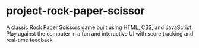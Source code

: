 # project-rock-paper-scissor
A classic Rock Paper Scissors game built using HTML, CSS, and JavaScript. Play against the computer in a fun and interactive UI with score tracking and real-time feedback
